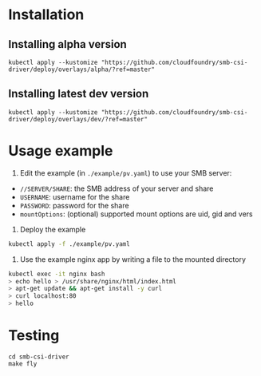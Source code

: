 # Installation
## Installing alpha version
```
kubectl apply --kustomize "https://github.com/cloudfoundry/smb-csi-driver/deploy/overlays/alpha/?ref=master"
```

## Installing latest dev version
```
kubectl apply --kustomize "https://github.com/cloudfoundry/smb-csi-driver/deploy/overlays/dev/?ref=master"
```

# Usage example
1. Edit the example (in `./example/pv.yaml`) to use your SMB server:
- `//SERVER/SHARE`: the SMB address of your server and share
- `USERNAME`: username for the share
- `PASSWORD`: password for the share
- `mountOptions`: (optional) supported mount options are uid, gid and vers 

1. Deploy the example
```bash
kubectl apply -f ./example/pv.yaml
```
1. Use the example nginx app by writing a file to the mounted directory
```bash
kubectl exec -it nginx bash
> echo hello > /usr/share/nginx/html/index.html
> apt-get update && apt-get install -y curl
> curl localhost:80
> hello
```

# Testing
```
cd smb-csi-driver
make fly
```